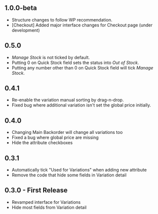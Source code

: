## 1.0.0-beta

- Structure changes to follow WP recommendation.
- [Checkout] Added major interface changes for Checkout page (under development)

## 0.5.0

- *Manage Stock* is not ticked by default.
- Putting 0 on Quick Stock field sets the status into *Out of Stock*.
- Putting any number other than 0 on Quick Stock field will tick *Manage Stock*.

## 0.4.1

- Re-enable the variation manual sorting by drag-n-drop.
- Fixed bug where additional variation isn't set the global price initially.

## 0.4.0

- Changing Main Backorder will change all variations too
- Fixed a bug where global price are missing
- Hide the attribute checkboxes

## 0.3.1

- Automatically tick "Used for Variations" when adding new attribute
- Remove the code that hide some fields in Variation detail

## 0.3.0 - First Release

- Revamped interface for Variations
- Hide most fields from Variation detail
